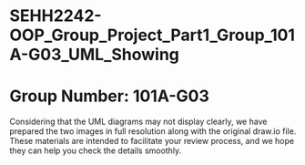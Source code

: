 # SEHH2242-OOP_Group_Project_Part1_Group_101A-G03_UML_Showing
# Group Number: 101A-G03
Considering that the UML diagrams may not display clearly, we have prepared the two images in full resolution along with the original draw.io file. These materials are intended to facilitate your review process, and we hope they can help you check the details smoothly.
